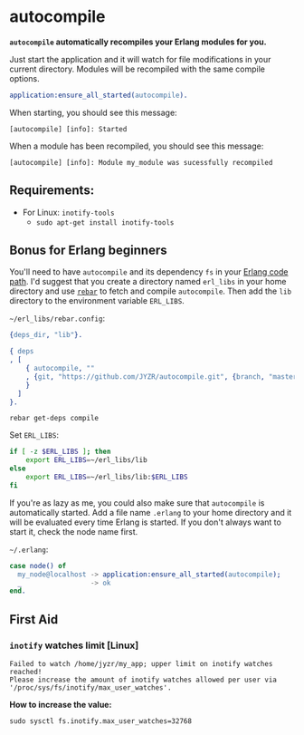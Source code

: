 # autocompile

**`autocompile` automatically recompiles your Erlang modules for you.**

Just start the application and it will watch for file modifications in your current directory.
Modules will be recompiled with the same compile options.

```erlang
application:ensure_all_started(autocompile).
```

When starting, you should see this message:

```
[autocompile] [info]: Started
```

When a module has been recompiled, you should see this message: 

```
[autocompile] [info]: Module my_module was sucessfully recompiled
```

## Requirements:

* For Linux: `inotify-tools`
  - `sudo apt-get install inotify-tools`

## Bonus for Erlang beginners

You'll need to have `autocompile` and its dependency `fs` in your [Erlang code path][code-path].
I'd suggest that you create a directory named `erl_libs` in your home directory and use [`rebar`][rebar]
to fetch and compile `autocompile`.
Then add the `lib` directory to the environment variable `ERL_LIBS`.

`~/erl_libs/rebar.config`:

```erlang
{deps_dir, "lib"}.

{ deps
, [
    { autocompile, ""
    , {git, "https://github.com/JYZR/autocompile.git", {branch, "master"}}
    }
  ]
}.
```

```
rebar get-deps compile
```

Set `ERL_LIBS`:

```bash
if [ -z $ERL_LIBS ]; then
    export ERL_LIBS=~/erl_libs/lib
else
    export ERL_LIBS=~/erl_libs/lib:$ERL_LIBS
fi
```

If you're as lazy as me, you could also make sure that `autocompile` is automatically started.
Add a file name `.erlang` to your home directory and it will be evaluated every time Erlang is started.
If you don't always want to start it, check the node name first.

`~/.erlang`:

```erlang
case node() of
  my_node@localhost -> application:ensure_all_started(autocompile);
  _                 -> ok
end.
```

## First Aid

### `inotify` watches limit [Linux]

```
Failed to watch /home/jyzr/my_app; upper limit on inotify watches reached!
Please increase the amount of inotify watches allowed per user via '/proc/sys/fs/inotify/max_user_watches'.
```

**How to increase the value:**

```
sudo sysctl fs.inotify.max_user_watches=32768
```

<!-- Links -->

[code-path]:  http://www.erlang.org/doc/man/code.html#id104169
[rebar]:      https://github.com/rebar/rebar
